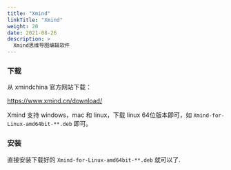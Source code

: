 ```yaml
---
title: "Xmind"
linkTitle: "Xmind"
weight: 20
date: 2021-08-26
description: >
  Xmind思维导图编辑软件
---
```


### 下载

从 xmindchina 官方网站下载：

https://www.xmind.cn/download/

Xmind 支持 windows，mac 和 linux，下载 linux 64位版本即可，如 `Xmind-for-Linux-amd64bit-**.deb`  即可。


### 安装

直接安装下载好的 `Xmind-for-Linux-amd64bit-**.deb` 就可以了.

